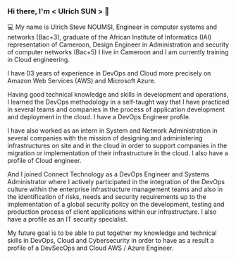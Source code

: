 ### Hi there, I'm < Ulrich SUN > 👋
💻 My name is Ulrich Steve NOUMSI, Engineer in computer systems and networks (Bac+3), graduate of the African Institute of Informatics (IAI) representation of Cameroon, Design Engineer in Administration and security of computer networks (Bac+5) I live in Cameroon and I am currently training in Cloud engineering.

I have 03 years of experience in DevOps and Cloud more precisely on Amazon Web Services (AWS) and Microsoft Azure.

Having good technical knowledge and skills in development and operations, I learned the DevOps methodology in a self-taught way that I have practiced in several teams and companies in the process of application development and deployment in the cloud. I have a DevOps Engineer profile. 

I have also worked as an intern in System and Network Administration in several companies with the mission of designing and administering infrastructures on site and in the cloud in order to support companies in the migration or implementation of their infrastructure in the cloud. I also have a profile of Cloud engineer.

And I joined Connect Technology as a DevOps Engineer and Systems Administrator where I actively participated in the integration of the DevOps culture within the enterprise infrastructure management teams and also in the identification of risks, needs and security requirements up to the implementation of a global security policy on the development, testing and production process of client applications within our infrastructure. I also have a profile as an IT security specialist.

My future goal is to be able to put together my knowledge and technical skills in DevOps, Cloud and Cybersecurity in order to have as a result a profile of a DevSecOps and Cloud AWS / Azure Engineer.

<!--
**ulrich-sun/ulrich-sun** is a ✨ _special_ ✨ repository because its `README.md` (this file) appears on your GitHub profile.

Here are some ideas to get you started:

- 🔭 I’m currently working on Kubernetes, Ansible, Terraform, Docker, Linux, Azure
- 🌱 I’m currently learning Cloud Azure
- 💬 I speak French(Native) & English (B2)
- 📫 How to reach me: 
  + ![mail](ulrichnoumsi98@gmail.com)
  + ![Linkedin](https://www.linkedin.com/in/ulrich-steve-noumsi/)
- ⚡ From Cameroun
-->
